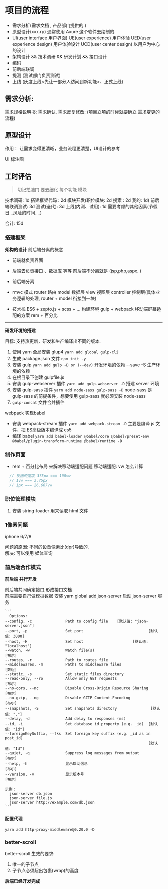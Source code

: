 # 项目的流程

- 需求分析(需求文档 , 产品部门提供的.)  
- 原型设计(xxx.rp)  通常使用 Axure 这个软件去绘制的.
- UI(user interface 用户界面)
  UE(user experience) 用户体验
  UED(user experience design) 用户体验设计
  UCD(user center design) 以用户为中心的设计
- 架构设计  && 技术调研  &&  研发计划  && 接口设计
- 编码
- 前后端联调
- 提测 (测试部门负责测试)
- 上线 (灰度上线<先让一部分人访问到新功能>、正式上线)


## 需求分析:

  需求规格说明书:
  需求确认.
  需求反复修改: (项目立项的时候就要确立 需求变更的流程)

## 原型设计

作用： 让需求变得更清晰，业务流程更清楚，UI设计的参考

UI 标注图


## 工时评估
> 切记拍脑门 要去细化 每个功能 模块

技术调研: 1d
搭建框架代码 : 2d
模块开发(职位模块: 2d 搜索 : 2d 我的: 1d)
前后端联调测试: 3d
测试(迭代): 3d
上线(内测、试用): 1d
需要考虑的其他因素(节假日...风险的时间....)

合计: 15d


### 搭建框架

**架构的设计**
前后端分离的概念
  - 前端就负责界面
  - 后端去负责接口 、数据库 等等
前后端不分离就是 (jsp,php,aspx..)

- 前后端分离
- rmvc 模式
  router     路由
  model      数据层
  view       视图层
  controller 控制层(具体业务逻辑的处理, router + model 衔接到一块)
- 技术栈
  ES6 + zepto.js + scss + ...
  构建环境
    gulp + webpack
  移动端屏幕适配的方案
    rem + 百分比

---

**研发环境的搭建**

目标: 支持热更新，研发和生产编译出不同的版本.

1. 使用 yarn 全局安装 glup4  `yarn add global gulp-cli`
2. 生成 package.json 文件 `npm init -y`
3. 安装 gulp `yarn add gulp -D or (--dev)` 开发环境的依赖  --save  -S  生产环境的依赖
4. 在根目录下创建 gulpfile.js 
5. 安装 gulp-webserver 插件  `yarn add gulp-webserver -D`  搭建 server 环境
6. 安装 gulp-sass 插件 `yarn add node-sass gulp-sass -D`  node-sass 是 gulp-sass 的前提条件，想要使用 gulp-sass 就必须安装 node-sass
7. `gulp-concat` 文件合并插件


webpack 实现babel 

- 安装 webpack-stream 插件 `yarn add webpack-stream -D`  主要是编译 js 文件，把 ES高级版本编译成 es5
- 编译 babel  `yarn add babel-loader @babel/core @babel/preset-env @babel/plugin-transform-runtime @babel/runtime -D`


### 制作页面
- rem + 百分比布局  来解决移动端适配问题
移动端适配: vw 怎么计算

```js
  // 视图的宽度 375px === 100vw
  // 1vw === 3.75px
  // 1px === 26.667vw
```

### 职位管理模块

1. 安装 string-loader 用来读取 html 文件

### 1像素问题
iphone 6/7/8 

问题的原因: 不同的设备像素比(dpr)导致的.  
解决: 可以使用 媒体查询 

### 前后端合作模式

**前后端 并行开发**
  
  前后端共同确定接口,形成接口文档 <br>
  前端需要自己做模拟数据
    安装 yarn global add json-server
    启动 json-server 服务

    ```
      Options:
    --config, -c               Path to config file    [默认值: "json-server.json"]
    --port, -p                 Set port                             [默认值: 3000]
    --host, -H                 Set host                      [默认值: "localhost"]
    --watch, -w                Watch file(s)                                [布尔]
    --routes, -r               Path to routes file
    --middlewares, -m          Paths to middleware files                    [数组]
    --static, -s               Set static files directory
    --read-only, --ro          Allow only GET requests                      [布尔]
    --no-cors, --nc            Disable Cross-Origin Resource Sharing        [布尔]
    --no-gzip, --ng            Disable GZIP Content-Encoding                [布尔]
    --snapshots, -S            Set snapshots directory               [默认值: "."]
    --delay, -d                Add delay to responses (ms)
    --id, -i                   Set database id property (e.g. _id)  [默认值: "id"]
    --foreignKeySuffix, --fks  Set foreign key suffix (e.g. _id as in post_id)
                                                                    [默认值: "Id"]
    --quiet, -q                Suppress log messages from output            [布尔]
    --help, -h                 显示帮助信息                                 [布尔]
    --version, -v              显示版本号                                   [布尔]

    示例：
      json-server db.json
      json-server file.js
      json-server http://example.com/db.json
    ```

#### 配置代理
`yarn add http-proxy-middleware@0.20.0 -D`

### better-scroll 

better-scroll 生效的要求:
 1. 唯一的子节点
 2. 子节点必须超出包裹(wrap)的高度

**后端已经开发完成**